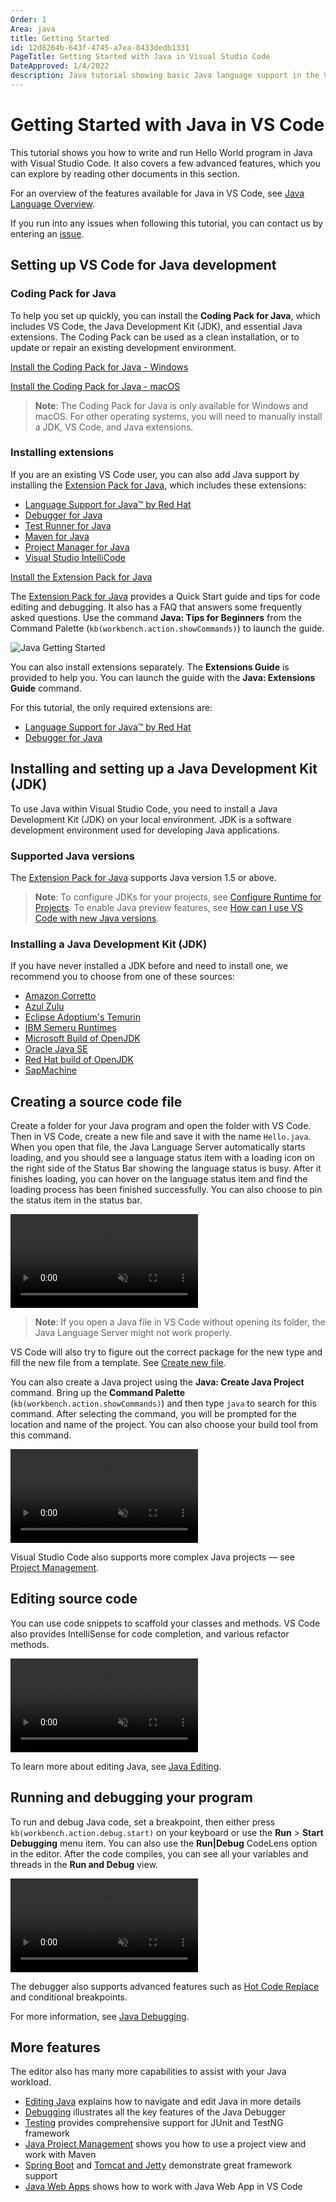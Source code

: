 ```yaml
---
Order: 1
Area: java
title: Getting Started
id: 12d8264b-643f-4745-a7ea-8433dedb1331
PageTitle: Getting Started with Java in Visual Studio Code
DateApproved: 1/4/2022
description: Java tutorial showing basic Java language support in the Visual Studio Code editor
---
```


# Getting Started with Java in VS Code

This tutorial shows you how to write and run Hello World program in Java with Visual Studio Code. It also covers a few advanced features, which you can explore by reading other documents in this section.

For an overview of the features available for Java in VS Code, see [Java Language Overview](/docs/languages/java.md).

If you run into any issues when following this tutorial, you can contact us by entering an [issue](https://github.com/microsoft/vscode-java-pack/issues).

## Setting up VS Code for Java development

### Coding Pack for Java

To help you set up quickly, you can install the **Coding Pack for Java**, which includes VS Code, the Java Development Kit (JDK), and essential Java extensions. The Coding Pack can be used as a clean installation, or to update or repair an existing development environment.

<a class="install-extension-btn" onclick="pushCodingPackEvent('java', 'win')" href="https://aka.ms/vscode-java-installer-win">Install the Coding Pack for Java - Windows</a>

<a class="install-extension-btn" onclick="pushCodingPackEvent('java', 'mac')" href="https://aka.ms/vscode-java-installer-mac">Install the Coding Pack for Java - macOS</a><br />

> **Note**: The Coding Pack for Java is only available for Windows and macOS. For other operating systems, you will need to manually install a JDK, VS Code, and Java extensions.

### Installing extensions

If you are an existing VS Code user, you can also add Java support by installing the [Extension Pack for Java](https://marketplace.visualstudio.com/items?itemName=vscjava.vscode-java-pack), which includes these extensions:

- [Language Support for Java™ by Red Hat](https://marketplace.visualstudio.com/items?itemName=redhat.java)
- [Debugger for Java](https://marketplace.visualstudio.com/items?itemName=vscjava.vscode-java-debug)
- [Test Runner for Java](https://marketplace.visualstudio.com/items?itemName=vscjava.vscode-java-test)
- [Maven for Java](https://marketplace.visualstudio.com/items?itemName=vscjava.vscode-maven)
- [Project Manager for Java](https://marketplace.visualstudio.com/items?itemName=vscjava.vscode-java-dependency)
- [Visual Studio IntelliCode](https://marketplace.visualstudio.com/items?itemName=VisualStudioExptTeam.vscodeintellicode)

<a class="install-extension-btn" href="vscode:extension/vscjava.vscode-java-pack">Install the Extension Pack for Java</a>

The [Extension Pack for Java](https://marketplace.visualstudio.com/items?itemName=vscjava.vscode-java-pack) provides a Quick Start guide and tips for code editing and debugging. It also has a FAQ that answers some frequently asked questions. Use the command **Java: Tips for Beginners** from the Command Palette (`kb(workbench.action.showCommands)`) to launch the guide.

![Java Getting Started](images/java-tutorial/getting-started.png)

You can also install extensions separately. The **Extensions Guide** is provided to help you. You can launch the guide with the **Java: Extensions Guide** command.

For this tutorial, the only required extensions are:

- [Language Support for Java™ by Red Hat](https://marketplace.visualstudio.com/items?itemName=redhat.java)
- [Debugger for Java](https://marketplace.visualstudio.com/items?itemName=vscjava.vscode-java-debug)

## Installing and setting up a Java Development Kit (JDK)

To use Java within Visual Studio Code, you need to install a Java Development Kit (JDK) on your local environment. JDK is a software development environment used for developing Java applications.

### Supported Java versions

The [Extension Pack for Java](https://marketplace.visualstudio.com/items?itemName=vscjava.vscode-java-pack) supports Java version 1.5 or above.

> **Note**: To configure JDKs for your projects, see [Configure Runtime for Projects](/docs/java/java-project.md#configure-runtime-for-projects). To enable Java preview features, see [How can I use VS Code with new Java versions](/docs/java/java-faq.md#how-can-i-use-visual-studio-code-with-new-java-versions).

### Installing a Java Development Kit (JDK)

If you have never installed a JDK before and need to install one, we recommend you to choose from one of these sources:

- [Amazon Corretto](https://aws.amazon.com/corretto)
- [Azul Zulu](https://www.azul.com/downloads/?package=jdk)
- [Eclipse Adoptium's Temurin](https://adoptium.net/)
- [IBM Semeru Runtimes](https://developer.ibm.com/languages/java/semeru-runtimes)
- [Microsoft Build of OpenJDK](https://www.microsoft.com/openjdk)
- [Oracle Java SE](https://www.oracle.com/java/technologies/javase-downloads.html)
- [Red Hat build of OpenJDK](https://developers.redhat.com/products/openjdk/download)
- [SapMachine](https://sapmachine.io)

## Creating a source code file

Create a folder for your Java program and open the folder with VS Code. Then in VS Code, create a new file and save it with the name `Hello.java`. When you open that file, the Java Language Server automatically starts loading, and you should see a language status item with a loading icon on the right side of the Status Bar showing the language status is busy. After it finishes loading, you can hover on the language status item and find the loading process has been finished successfully. You can also choose to pin the status item in the status bar.

<video autoplay loop muted playsinline controls title="Creating a source code file">
  <source src="/docs/java/java-tutorial/JavaHelloWorld.Standalone.mp4" type="video/mp4" />
</video>

> **Note**: If you open a Java file in VS Code without opening its folder, the Java Language Server might not work properly.

VS Code will also try to figure out the correct package for the new type and fill the new file from a template. See [Create new file](/docs/java/java-editing.md#create-new-file).

You can also create a Java project using the **Java: Create Java Project** command. Bring up the **Command Palette** (`kb(workbench.action.showCommands)`) and then type `java` to search for this command. After selecting the command, you will be prompted for the location and name of the project. You can also choose your build tool from this command.

<video autoplay loop muted playsinline controls title="Create Java Project">
  <source src="/docs/java/java-tutorial/JavaHelloWorld.Project.mp4" type="video/mp4" />
</video>

Visual Studio Code also supports more complex Java projects — see [Project Management](/docs/java/java-project.md).

## Editing source code

You can use code snippets to scaffold your classes and methods. VS Code also provides IntelliSense for code completion, and various refactor methods.

<video autoplay loop muted playsinline controls title="Editing source code">
  <source src="/docs/java/java-tutorial/edit-code.mp4" type="video/mp4" />
</video>

To learn more about editing Java, see [Java Editing](/docs/java/java-editing.md).

## Running and debugging your program

To run and debug Java code, set a breakpoint, then either press `kb(workbench.action.debug.start)` on your keyboard or use the **Run** > **Start Debugging** menu item. You can also use the **Run|Debug** CodeLens option in the editor. After the code compiles, you can see all your variables and threads in the **Run and Debug** view.

<video autoplay loop muted playsinline controls title="Running and debugging your program">
  <source src="/docs/java/java-tutorial/run-debug.mp4" type="video/mp4" />
</video>

The debugger also supports advanced features such as [Hot Code Replace](/docs/java/java-debugging.md#hot-code-replace) and conditional breakpoints.

For more information, see [Java Debugging](/docs/java/java-debugging.md).

## More features

The editor also has many more capabilities to assist with your Java workload.

- [Editing Java](/docs/java/java-editing.md) explains how to navigate and edit Java in more details
- [Debugging](/docs/java/java-debugging.md) illustrates all the key features of the Java Debugger
- [Testing](/docs/java/java-testing.md) provides comprehensive support for JUnit and TestNG framework
- [Java Project Management](/docs/java/java-project.md) shows you how to use a project view and work with Maven
- [Spring Boot](/docs/java/java-spring-boot.md) and [Tomcat and Jetty](/docs/java/java-tomcat-jetty.md) demonstrate great framework support
- [Java Web Apps](/docs/java/java-webapp.md) shows how to work with Java Web App in VS Code
